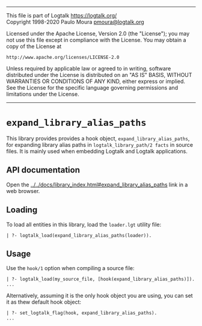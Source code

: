 ________________________________________________________________________

This file is part of Logtalk <https://logtalk.org/>  
Copyright 1998-2020 Paulo Moura <pmoura@logtalk.org>

Licensed under the Apache License, Version 2.0 (the "License");
you may not use this file except in compliance with the License.
You may obtain a copy of the License at

    http://www.apache.org/licenses/LICENSE-2.0

Unless required by applicable law or agreed to in writing, software
distributed under the License is distributed on an "AS IS" BASIS,
WITHOUT WARRANTIES OR CONDITIONS OF ANY KIND, either express or implied.
See the License for the specific language governing permissions and
limitations under the License.
________________________________________________________________________


`expand_library_alias_paths`
============================

This library provides provides a hook object, `expand_library_alias_paths`,
for expanding library alias paths in `logtalk_library_path/2 facts` in source
files. It is mainly used when embedding Logtalk and Logtalk applications.


API documentation
-----------------

Open the [../../docs/library_index.html#expand_library_alias_paths](../../docs/library_index.html#expand_library_alias_paths)
link in a web browser.


Loading
-------

To load all entities in this library, load the `loader.lgt` utility file:

	| ?- logtalk_load(expand_library_alias_paths(loader)).


Usage
-----

Use the `hook/1` option when compiling a source file:

	| ?- logtalk_load(my_source_file, [hook(expand_library_alias_paths)]).
	...

Alternatively, assuming it is the only hook object you are using, you can
set it as thew default hook object:


	| ?- set_logtalk_flag(hook, expand_library_alias_paths).
	...
